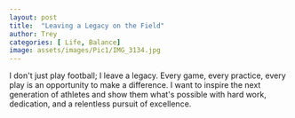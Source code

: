 ```yaml
---
layout: post
title:  "Leaving a Legacy on the Field"
author: Trey
categories: [ Life, Balance]
image: assets/images/Pic1/IMG_3134.jpg
---
```

I don't just play football; I leave a legacy. Every game, every practice, every play is an opportunity to make a difference. I want to inspire the next generation of athletes and show them what's possible with hard work, dedication, and a relentless pursuit of excellence.

